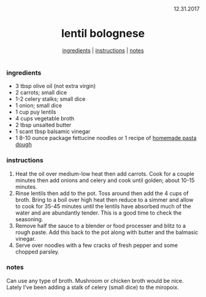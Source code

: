 
<p align="right">12.31.2017</p>

<h1 align="center">lentil bolognese</h1>

<div align="center">
  <a href="#ingredients">ingredients</a> | 
  <a href="#instructions">instructions</a> | 
  <a href="#notes">notes</a>
</div>
<br>

### ingredients
- 3 tbsp olive oil (not extra virgin)
- 2 carrots; small dice
- 1-2 celery stalks; small dice
- 1 onion; small dice
- 1 cup puy lentils
- 4 cups vegetable broth
- 2 tbsp unsalted butter
- 1 scant tbsp balsamic vinegar
- 1 8-10 ounce package fettucine noodles or 1 recipe of [homemade pasta dough](https://github.com/a-rosenberg/cookbook/blob/master/recipes/food-processor-pasta.md)

### instructions
1. Heat the oil over medium-low heat then add carrots.  Cook for a couple minutes then add onions and celery and cook until golden; about 10-15 minutes.
2. Rinse lentils then add to the pot.  Toss around then add the 4 cups of broth.  Bring to a boil over high heat then reduce to a simmer and 
allow to cook for 35-45 minutes until the lentils have absorbed much of the water and are abundantly tender.  This is a good time to check the seasoning.
3. Remove half the sauce to a blender or food processer and blitz to a rough paste.  Add this back to the pot along with butter and the balmasic vinegar.
4. Serve over noodles with a few cracks of fresh pepper and some chopped parsley.

### notes
Can use any type of broth.  Mushroom or chicken broth would be nice. Lately I've been adding a stalk of celery (small dice) to the miropoix.
